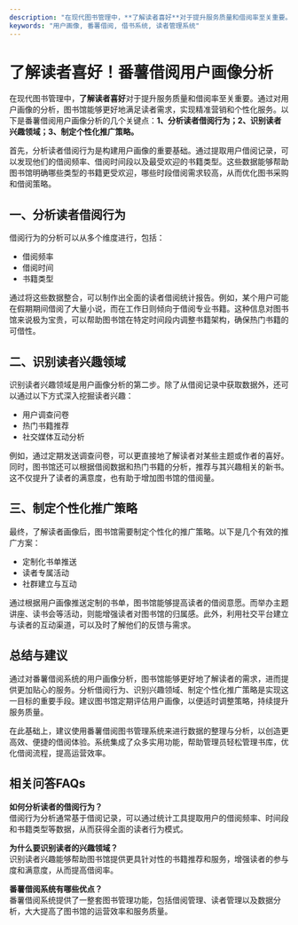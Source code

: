 ```yaml
---
description: "在现代图书管理中，**了解读者喜好**对于提升服务质量和借阅率至关重要。通过对用户画像的分析，图书馆能够更好地满足读者需求，实现精准营销和个性化服务。以下是番薯借阅用户画像分析的几个关键点：**1、分析读者借阅行为；2、识别读者兴趣领域；3、制定个性化推广策略。**"
keywords: "用户画像, 番薯借阅, 借书系统, 读者管理系统"
---
```

# 了解读者喜好！番薯借阅用户画像分析

在现代图书管理中，**了解读者喜好**对于提升服务质量和借阅率至关重要。通过对用户画像的分析，图书馆能够更好地满足读者需求，实现精准营销和个性化服务。以下是番薯借阅用户画像分析的几个关键点：**1、分析读者借阅行为；2、识别读者兴趣领域；3、制定个性化推广策略。**

首先，分析读者借阅行为是构建用户画像的重要基础。通过提取用户借阅记录，可以发现他们的借阅频率、借阅时间段以及最受欢迎的书籍类型。这些数据能够帮助图书馆明确哪些类型的书籍更受欢迎，哪些时段借阅需求较高，从而优化图书采购和借阅策略。

## **一、分析读者借阅行为**

借阅行为的分析可以从多个维度进行，包括：

- 借阅频率
- 借阅时间
- 书籍类型
  
通过将这些数据整合，可以制作出全面的读者借阅统计报告。例如，某个用户可能在假期期间借阅了大量小说，而在工作日则倾向于借阅专业书籍。这种信息对图书馆来说极为宝贵，可以帮助图书馆在特定时间段内调整书籍架构，确保热门书籍的可借性。

## **二、识别读者兴趣领域**

识别读者兴趣领域是用户画像分析的第二步。除了从借阅记录中获取数据外，还可以通过以下方式深入挖掘读者兴趣：

- 用户调查问卷
- 热门书籍推荐
- 社交媒体互动分析

例如，通过定期发送调查问卷，可以更直接地了解读者对某些主题或作者的喜好。同时，图书馆还可以根据借阅数据和热门书籍的分析，推荐与其兴趣相关的新书。这不仅提升了读者的满意度，也有助于增加图书馆的借阅量。

## **三、制定个性化推广策略**

最终，了解读者画像后，图书馆需要制定个性化的推广策略。以下是几个有效的推广方案：

- 定制化书单推送
- 读者专属活动
- 社群建立与互动
  
通过根据用户画像推送定制的书单，图书馆能够提高读者的借阅意愿。而举办主题讲座、读书会等活动，则能增强读者对图书馆的归属感。此外，利用社交平台建立与读者的互动渠道，可以及时了解他们的反馈与需求。

## **总结与建议**

通过对番薯借阅系统的用户画像分析，图书馆能够更好地了解读者的需求，进而提供更加贴心的服务。分析借阅行为、识别兴趣领域、制定个性化推广策略是实现这一目标的重要手段。建议图书馆定期评估用户画像，以便适时调整策略，持续提升服务质量。

在此基础上，建议使用番薯借阅图书管理系统来进行数据的整理与分析，以创造更高效、便捷的借阅体验。系统集成了众多实用功能，帮助管理员轻松管理书库，优化借阅流程，提高运营效率。

## 相关问答FAQs

**如何分析读者的借阅行为？**  
借阅行为分析通常基于借阅记录，可以通过统计工具提取用户的借阅频率、时间段和书籍类型等数据，从而获得全面的读者行为模式。

**为什么要识别读者的兴趣领域？**  
识别读者兴趣能够帮助图书馆提供更具针对性的书籍推荐和服务，增强读者的参与度和满意度，从而提高借阅率。

**番薯借阅系统有哪些优点？**  
番薯借阅系统提供了一整套图书管理功能，包括借阅管理、读者管理以及数据分析，大大提高了图书馆的运营效率和服务质量。
